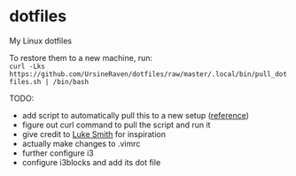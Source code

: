 # dotfiles
My Linux dotfiles

To restore them to a new machine, run:  
`curl -Lks https://github.com/UrsineRaven/dotfiles/raw/master/.local/bin/pull_dotfiles.sh | /bin/bash`

TODO:
* add script to automatically pull this to a new setup ([reference](https://www.atlassian.com/git/tutorials/dotfiles))
* figure out curl command to pull the script and run it
* give credit to [Luke Smith](https://lukesmith.xyz) for inspiration
* actually make changes to .vimrc
* further configure i3
* configure i3blocks and add its dot file
